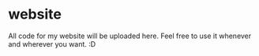 # website
All code for my website will be uploaded here. Feel free to use it whenever and wherever you want. :D
